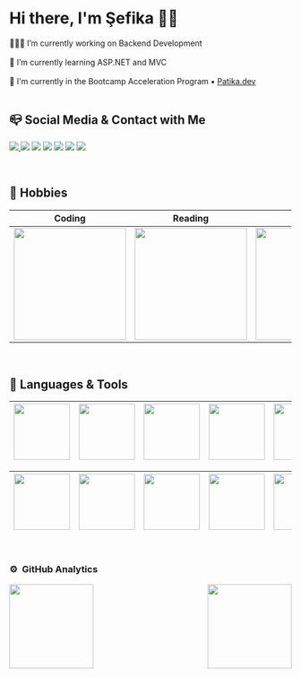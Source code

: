 
# Hi there, I'm Şefika 👋🏼 

 👩🏻‍💻 I’m currently working on Backend Development</br></br>🌱 I’m currently learning ASP.NET and MVC</br></br> 🐾 I'm currently in the Bootcamp Acceleration Program ▪️ [Patika.dev](https://app.patika.dev/sefikanurtopuz) </br>
</br>

## 📪 Social Media & Contact with Me
<p align="left">
<a  href="https://www.linkedin.com/in/sefikanurtopuz/" target="_blank"><img src="https://img.shields.io/badge/LinkedIn-0077B5?style=for-the-badge&logo=linkedin&logoColor=white"> </a>
<a href="https://www.kariyer.net/ozgecmis/sefikanurtopuz" target="_blank"><img src="https://img.shields.io/badge/KARIYER.NET-blueviolet?style=for-the-badge&logo=&logoColor=white"></a>
<a href="https://github.com/sefikanurtopuz/sefikanurtopuz/blob/main/Şefika_Nur_Topuz.pdf" target="_blank"><img src="https://img.shields.io/badge/RESUME-green?style=for-the-badge&logo=&logoColor=white"></a>
<a href="https://www.instagram.com/sefikanur/" target="_blank"><img src="https://img.shields.io/badge/Instagram-bc2a8d?style=for-the-badge&logo=instagram&logoColor=white"></a>
<a href="https://twitter.com/sefikanurtopuz" target="_blank" ><img  src="https://img.shields.io/badge/twitter-00acee?&style=for-the-badge&logo=twitter&logoColor=white"></a>
<a href="https://www.hackerrank.com/sefikanurtopuz" target="_blank"><img src="https://img.shields.io/badge/-Hackerrank-2EC866?style=for-the-badge&logo=HackerRank&logoColor=white"></a>
<a href="mailto:sefikanurtopuz@gmail.com" target="_blank"><img src="https://img.shields.io/badge/Gmail-D14836?style=for-the-badge&logo=gmail&logoColor=white"></a>
</p>
</br>

## 🔰 Hobbies 

|Coding|Reading|Listening|Researching|
|:-:|:-:|:-:|:-:|
|<img style="width: 200px" src="https://media0.giphy.com/media/LMcB8XospGZO8UQq87/giphy.gif?cid=790b7611f6b2c4186bd5ba8da08eccdc50a50d2e5746a5cf&rid=giphy.gif&ct=g">|<img style="width: 200px" src="https://media0.giphy.com/media/NFA61GS9qKZ68/giphy.gif?cid=790b7611de1bffe8b6fdcf185bd12120c31a661c7da98c03&rid=giphy.gif&ct=g">| <img style="width: 200px" src="https://media4.giphy.com/media/tqfS3mgQU28ko/200.webp?cid=ecf05e47sw4tafqj8xoucdmx1q955jeov28h216wqc3h3rrz&rid=200.webp&ct=g">|  <img style="width: 200px" src="https://media3.giphy.com/media/T5nP7Nwu5FzMc/200.webp?cid=ecf05e47hrxxp5h3kzph3p0fo46uzzttl8thleifho2d5gkb&rid=200.webp&ct=g">|
</br>

##  🔧  Languages & Tools 

|<img style="width: 100px" src="https://img.shields.io/badge/c%23-%23239120.svg?style=for-the-badge&logo=c-sharp&logoColor=white">|<img style="width: 100px" src="https://img.shields.io/badge/.NET-5C2D91?style=for-the-badge&logo=.net&logoColor=white">|<img style="width: 100px" src="https://img.shields.io/badge/html5-%23E34F26.svg?style=for-the-badge&logo=html5&logoColor=white">|<img style="width: 100px" src="https://img.shields.io/badge/css3-%231572B6.svg?style=for-the-badge&logo=css3&logoColor=white">|<img style="width: 100px" src="https://img.shields.io/badge/bootstrap-%23563D7C.svg?style=for-the-badge&logo=bootstrap&logoColor=white">|<img style="width: 100px" src="https://img.shields.io/badge/javascript-%23323330.svg?style=for-the-badge&logo=javascript&logoColor=%23F7DF1E">|<img style="width: 100px" src="https://img.shields.io/badge/php-%23777BB4.svg?style=for-the-badge&logo=php&logoColor=white">|<img style="width: 100px" src="https://img.shields.io/badge/python-3670A0?style=for-the-badge&logo=python&logoColor=ffdd54">|
|:-:|:-:|:-:|:-:|:-:|:-:|:-:|:-:|


|<img style="width: 100px" src="https://img.shields.io/badge/markdown-%23000000.svg?style=for-the-badge&logo=markdown&logoColor=white">|<img style="width: 100px" src="https://img.shields.io/badge/Microsoft%20SQL%20Server-CC2927?style=for-the-badge&logo=microsoft%20sql%20server&logoColor=white">|<img style="width: 100px" src="https://img.shields.io/badge/mysql-%2300f.svg?style=for-the-badge&logo=mysql&logoColor=white">|<img style="width: 100px" src="https://img.shields.io/badge/sqlite-%2307405e.svg?style=for-the-badge&logo=sqlite&logoColor=white">|<img style="width: 100px" src="https://img.shields.io/badge/git-%23F05033.svg?style=for-the-badge&logo=git&logoColor=white">|<img style="width: 100px" src="https://img.shields.io/badge/github-%23121011.svg?style=for-the-badge&logo=github&logoColor=white">|<img style="width: 100px" src="https://img.shields.io/badge/Visual%20Studio-5C2D91.svg?style=for-the-badge&logo=visual-studio&logoColor=white">|<img style="width: 100px" src="https://img.shields.io/badge/Visual%20Studio%20Code-0078d7.svg?style=for-the-badge&logo=visual-studio-code&logoColor=white">
|:-:|:-:|:-:|:-:|:-:|:-:|:-:|:-:|

</br>

### ⚙️ &nbsp;GitHub Analytics

<p align="left" >
<a href="https://github.com/sefikanurtopuz">
 <img height="150em" align="left" src="https://github-readme-stats-eight-theta.vercel.app/api?username=sefikanurtopuz&show_icons=true&theme=algolia&include_all_commits=true&count_private=true"/></a><a href="https://github.com/sefikanurtopuz"><img height="150em" align="right" src="https://github-readme-stats-eight-theta.vercel.app/api/top-langs/?username=sefikanurtopuz&layout=compact&langs_count=8&theme=algolia"/>
</a>
</p>
  
